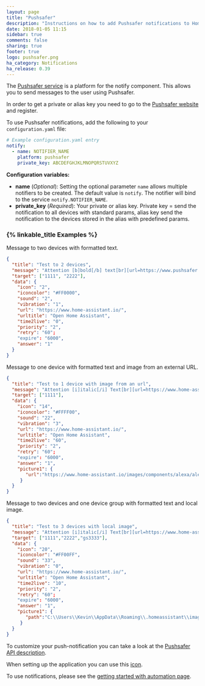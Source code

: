 ```yaml
---
layout: page
title: "Pushsafer"
description: "Instructions on how to add Pushsafer notifications to Home Assistant."
date: 2018-01-05 11:15
sidebar: true
comments: false
sharing: true
footer: true
logo: pushsafer.png
ha_category: Notifications
ha_release: 0.39
---
```



The [Pushsafer service](https://www.pushsafer.com/) is a platform for the notify component. This allows you to send messages to the user using Pushsafer.

In order to get a private or alias key you need to go to the [Pushsafer website](https://www.pushsafer.com) and register.

To use Pushsafer notifications, add the following to your `configuration.yaml` file:

```yaml
# Example configuration.yaml entry
notify:
  - name: NOTIFIER_NAME
    platform: pushsafer
    private_key: ABCDEFGHJKLMNOPQRSTUVXYZ
```

**Configuration variables:**

- **name** (*Optional*): Setting the optional parameter `name` allows multiple notifiers to be created. The default value is `notify`. The notifier will bind to the service `notify.NOTIFIER_NAME`.
- **private_key** (*Required*): Your private or alias key. Private key = send the notification to all devices with standard params, alias key send the notification to the devices stored in the alias with predefined params.

### {% linkable_title Examples %}

Message to two devices with formatted text.

```json
{
  "title": "Test to 2 devices",
  "message": "Attention [b]bold[/b] text[br][url=https://www.pushsafer.com]Link to Pushsafer[/url]",
  "target": ["1111", "2222"],
  "data": {
    "icon": "2",
    "iconcolor": "#FF0000",
    "sound": "2",
    "vibration": "1",
    "url": "https://www.home-assistant.io/",
    "urltitle": "Open Home Assistant",
    "time2live": "0",
    "priority": "2",
    "retry": "60";
    "expire": "6000",
    "answer": "1"
  }
}
```

Message to one device with formatted text and image from an external URL.

```json
{
  "title": "Test to 1 device with image from an url",
  "message": "Attention [i]italic[/i] Text[br][url=https://www.home-assistant.io/]Testlink[/url]",
  "target": ["1111"],
  "data": {
    "icon": "14",
    "iconcolor": "#FFFF00",
    "sound": "22",
    "vibration": "3",
    "url": "https://www.home-assistant.io/",
    "urltitle": "Open Home Assistant",
    "time2live": "60",
    "priority": "2",
    "retry": "60";
    "expire": "6000",
    "answer": "1",
    "picture1": {
       "url":"https://www.home-assistant.io/images/components/alexa/alexa-512x512.png"
     }
  }
}
```

Message to two devices and one device group with formatted text and local image.

```json
{
  "title": "Test to 3 devices with local image",
  "message": "Attention [i]italic[/i] Text[br][url=https://www.home-assistant.io/]Testlink[/url]",
  "target": ["1111","2222","gs3333"],
  "data": {
    "icon": "20",
    "iconcolor": "#FF00FF",
    "sound": "33",
    "vibration": "0",
    "url": "https://www.home-assistant.io/",
    "urltitle": "Open Home Assistant",
    "time2live": "10",
    "priority": "2",
    "retry": "60";
    "expire": "6000",
    "answer": "1",
    "picture1": {
       "path":"C:\\Users\\Kevin\\AppData\\Roaming\\.homeassistant\\image-760-testimage.jpg"
     }
  }
}
```

To customize your push-notification you can take a look at the [Pushsafer API description](https://www.pushsafer.com/en/pushapi).

When setting up the application you can use this [icon](/images/favicon-192x192.png).

To use notifications, please see the [getting started with automation page](/getting-started/automation/).
